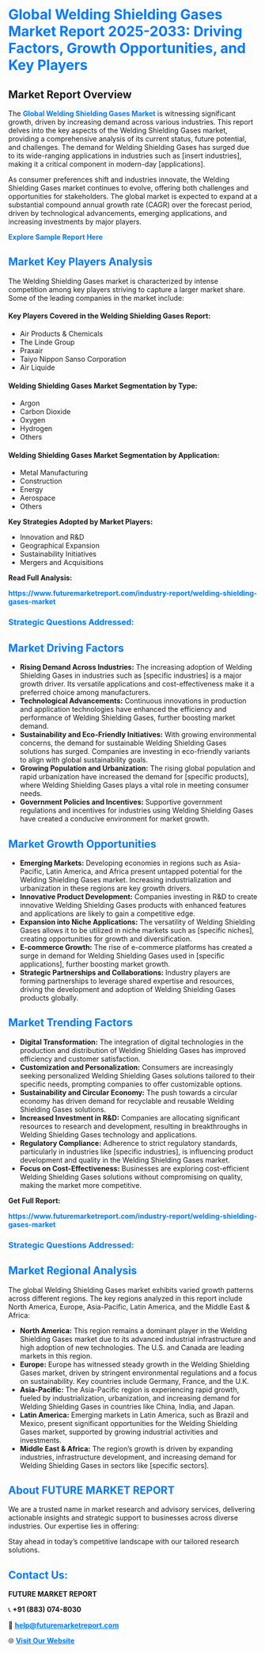 <h1 style="color: #007BFF;">Global Welding Shielding Gases Market Report 2025-2033: Driving Factors, Growth Opportunities, and Key Players</h1>

<section id="overview">
<h2>Market Report Overview</h2>
<p>The <a href="https://www.futuremarketreport.com/industry-report/welding-shielding-gases-market" style="color: #007BFF; text-decoration: none;"><strong>Global Welding Shielding Gases Market</strong></a> is witnessing significant growth, driven by increasing demand across various industries. This report delves into the key aspects of the Welding Shielding Gases market, providing a comprehensive analysis of its current status, future potential, and challenges. The demand for Welding Shielding Gases has surged due to its wide-ranging applications in industries such as [insert industries], making it a critical component in modern-day [applications].</p>
<p>As consumer preferences shift and industries innovate, the Welding Shielding Gases market continues to evolve, offering both challenges and opportunities for stakeholders. The global market is expected to expand at a substantial compound annual growth rate (CAGR) over the forecast period, driven by technological advancements, emerging applications, and increasing investments by major players.</p>
</section>

<section id="overview">
<p><a href="https://www.futuremarketreport.com/request-sample/reportId=30771" style="color: #007BFF; text-decoration: none;"><strong>Explore Sample Report Here</strong></a></p>
</section>

<section id="key-players">
<h2 style="color: #007BFF;">Market Key Players Analysis</h2>
<p>The Welding Shielding Gases market is characterized by intense competition among key players striving to capture a larger market share. Some of the leading companies in the market include:</p>
<h4>Key Players Covered in the Welding Shielding Gases Report:</h4>
<ul><li>Air Products &amp; Chemicals</li><li>The Linde Group</li><li>Praxair</li><li>Taiyo Nippon Sanso Corporation</li><li>Air Liquide</li></ul>
<h4>Welding Shielding Gases Market Segmentation by Type:</h4>
<ul><li>Argon</li><li>Carbon Dioxide</li><li>Oxygen</li><li>Hydrogen</li><li>Others</li></ul>

<h4>Welding Shielding Gases Market Segmentation by Application:</h4>
<ul><li>Metal Manufacturing</li><li>Construction</li><li>Energy</li><li>Aerospace</li><li>Others</li></ul>
<p><strong>Key Strategies Adopted by Market Players:</strong></p>
<ul>
<li>Innovation and R&D</li>
<li>Geographical Expansion</li>
<li>Sustainability Initiatives</li>
<li>Mergers and Acquisitions</li>
</ul>
</section>

<section>
<p><strong>Read Full Analysis: </strong></p><a href="https://www.futuremarketreport.com/industry-report/welding-shielding-gases-market" style="color: #007BFF; text-decoration: none;"><strong>https://www.futuremarketreport.com/industry-report/welding-shielding-gases-market</strong></a>
<h3 style="color: #007BFF;">Strategic Questions Addressed:</h3>
</section>

<section id="driving-factors">
<h2 style="color: #007BFF;">Market Driving Factors</h2>
<ul>
<li><strong>Rising Demand Across Industries:</strong> The increasing adoption of Welding Shielding Gases in industries such as [specific industries] is a major growth driver. Its versatile applications and cost-effectiveness make it a preferred choice among manufacturers.</li>
<li><strong>Technological Advancements:</strong> Continuous innovations in production and application technologies have enhanced the efficiency and performance of Welding Shielding Gases, further boosting market demand.</li>
<li><strong>Sustainability and Eco-Friendly Initiatives:</strong> With growing environmental concerns, the demand for sustainable Welding Shielding Gases solutions has surged. Companies are investing in eco-friendly variants to align with global sustainability goals.</li>
<li><strong>Growing Population and Urbanization:</strong> The rising global population and rapid urbanization have increased the demand for [specific products], where Welding Shielding Gases plays a vital role in meeting consumer needs.</li>
<li><strong>Government Policies and Incentives:</strong> Supportive government regulations and incentives for industries using Welding Shielding Gases have created a conducive environment for market growth.</li>
</ul>
</section>

<section id="growth-opportunities">
<h2 style="color: #007BFF;">Market Growth Opportunities</h2>
<ul>
<li><strong>Emerging Markets:</strong> Developing economies in regions such as Asia-Pacific, Latin America, and Africa present untapped potential for the Welding Shielding Gases market. Increasing industrialization and urbanization in these regions are key growth drivers.</li>
<li><strong>Innovative Product Development:</strong> Companies investing in R&D to create innovative Welding Shielding Gases products with enhanced features and applications are likely to gain a competitive edge.</li>
<li><strong>Expansion into Niche Applications:</strong> The versatility of Welding Shielding Gases allows it to be utilized in niche markets such as [specific niches], creating opportunities for growth and diversification.</li>
<li><strong>E-commerce Growth:</strong> The rise of e-commerce platforms has created a surge in demand for Welding Shielding Gases used in [specific applications], further boosting market growth.</li>
<li><strong>Strategic Partnerships and Collaborations:</strong> Industry players are forming partnerships to leverage shared expertise and resources, driving the development and adoption of Welding Shielding Gases products globally.</li>
</ul>
</section>

<section id="trending-factors">
<h2 style="color: #007BFF;">Market Trending Factors</h2>
<ul>
<li><strong>Digital Transformation:</strong> The integration of digital technologies in the production and distribution of Welding Shielding Gases has improved efficiency and customer satisfaction.</li>
<li><strong>Customization and Personalization:</strong> Consumers are increasingly seeking personalized Welding Shielding Gases solutions tailored to their specific needs, prompting companies to offer customizable options.</li>
<li><strong>Sustainability and Circular Economy:</strong> The push towards a circular economy has driven demand for recyclable and reusable Welding Shielding Gases solutions.</li>
<li><strong>Increased Investment in R&D:</strong> Companies are allocating significant resources to research and development, resulting in breakthroughs in Welding Shielding Gases technology and applications.</li>
<li><strong>Regulatory Compliance:</strong> Adherence to strict regulatory standards, particularly in industries like [specific industries], is influencing product development and quality in the Welding Shielding Gases market.</li>
<li><strong>Focus on Cost-Effectiveness:</strong> Businesses are exploring cost-efficient Welding Shielding Gases solutions without compromising on quality, making the market more competitive.</li>
</ul>
</section>

<section>
<p><strong>Get Full Report: </strong></p><a href="https://www.futuremarketreport.com/industry-report/welding-shielding-gases-market" style="color: #007BFF; text-decoration: none;"><strong>https://www.futuremarketreport.com/industry-report/welding-shielding-gases-market</strong></a>
<h3 style="color: #007BFF;">Strategic Questions Addressed:</h3>
</section>


<section id="regional-analysis">
<h2 style="color: #007BFF;">Market Regional Analysis</h2>
<p>The global Welding Shielding Gases market exhibits varied growth patterns across different regions. The key regions analyzed in this report include North America, Europe, Asia-Pacific, Latin America, and the Middle East & Africa:</p>
<ul>
<li><strong>North America:</strong> This region remains a dominant player in the Welding Shielding Gases market due to its advanced industrial infrastructure and high adoption of new technologies. The U.S. and Canada are leading markets in this region.</li>
<li><strong>Europe:</strong> Europe has witnessed steady growth in the Welding Shielding Gases market, driven by stringent environmental regulations and a focus on sustainability. Key countries include Germany, France, and the U.K.</li>
<li><strong>Asia-Pacific:</strong> The Asia-Pacific region is experiencing rapid growth, fueled by industrialization, urbanization, and increasing demand for Welding Shielding Gases in countries like China, India, and Japan.</li>
<li><strong>Latin America:</strong> Emerging markets in Latin America, such as Brazil and Mexico, present significant opportunities for the Welding Shielding Gases market, supported by growing industrial activities and investments.</li>
<li><strong>Middle East & Africa:</strong> The region’s growth is driven by expanding industries, infrastructure development, and increasing demand for Welding Shielding Gases in sectors like [specific sectors].</li>
</ul>
</section>

<footer>
<h2 style="color: #007BFF;">About FUTURE MARKET REPORT</h2>
<p>We are a trusted name in market research and advisory services, delivering actionable insights and strategic support to businesses across diverse industries. Our expertise lies in offering:</p>

<p>Stay ahead in today’s competitive landscape with our tailored research solutions.</p>

<h2 style="color: #007BFF;">Contact Us:</h2>
<p><strong>FUTURE MARKET REPORT</strong></p>
<p>📞 <strong>+91 (883) 074-8030</strong></p>
<p>📧 <strong><a href="mailto:help@futuremarketreport.com" style="color: #007BFF;">help@futuremarketreport.com</a></strong></p>
<p>🌐 <strong><a href="https://www.futuremarketreport.com/" style="color: #007BFF;">Visit Our Website</a></strong></p>
</footer>